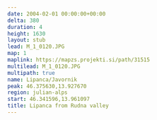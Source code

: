 ```yaml
---
date: 2004-02-01 00:00:00+00:00
delta: 380
duration: 4
height: 1630
layout: stub
lead: M_1_0120.JPG
map: 1
maplink: https://mapzs.projekti.si/path/31515
multilead: M_1_0120.JPG
multipath: true
name: Lipanca/Javornik
peak: 46.375630,13.927670
region: julian-alps
start: 46.341596,13.961097
title: Lipanca from Rudna valley
---
```

